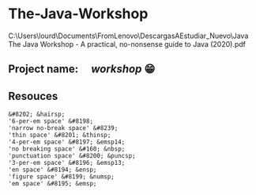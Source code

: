 # The-Java-Workshop

C:\Users\lourd\Documents\FromLenovo\DescargasAEstudiar_Nuevo\Java\
The Java Workshop - A practical, no-nonsense guide to Java (2020).pdf


## Project name:  &ensp;&ensp;_workshop_  😁


## Resouces

    &#8202; &hairsp;
    '6-per-em space' &#8198;
    'narrow no-break space' &#8239;
    'thin space' &#8201; &thinsp;
    '4-per-em space' &#8197; &emsp14;
    'no breaking space' &#160; &nbsp;
    'punctuation space' &#8200; &puncsp;
    '3-per-em space' &#8196; &emsp13;
    'en space' &#8194; &ensp;
    'figure space' &#8199; &numsp;
    'em space' &#8195; &emsp;






